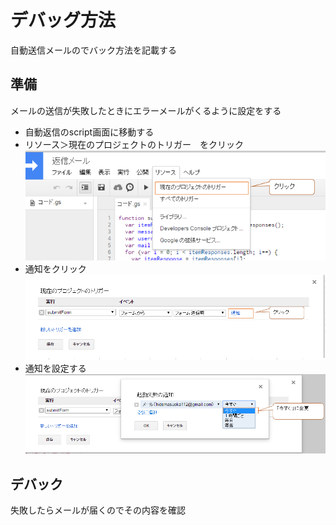 # デバッグ方法
自動送信メールのでバック方法を記載する

## 準備
メールの送信が失敗したときにエラーメールがくるように設定をする

* 自動返信のscript画面に移動する
* リソース＞現在のプロジェクトのトリガー　をクリック
![例](./images/mail-debug1.png)
* 通知をクリック
![例](./images/mail-debug2.png)
* 通知を設定する
![例](./images/mail-debug3.png)

## デバック
失敗したらメールが届くのでその内容を確認

